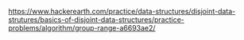 https://www.hackerearth.com/practice/data-structures/disjoint-data-strutures/basics-of-disjoint-data-structures/practice-problems/algorithm/group-range-a6693ae2/
